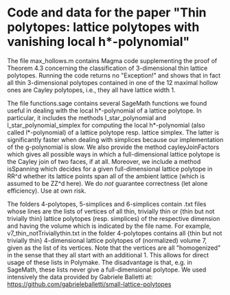 # Code and data for the paper "Thin polytopes: lattice polytopes with vanishing local h*-polynomial"

The file max_hollows.m contains Magma code supplementing the proof of Theorem 4.3 concerning the classification of 3-dimensional thin lattice polytopes. Running the code returns no "Exception!" and shows that in fact all thin 3-dimensional polytopes contained in one of the 12 maximal hollow ones are Cayley polytopes, i.e., they all have lattice width 1.

The file functions.sage contains several SageMath functions we found useful in dealing with the local h*-polynomial of a lattice polytope. In particular, it includes the methods l_star_polynomial and l_star_polynomial_simplex for computing the local h*-polynomial (also called l*-polynomial) of a lattice polytope resp. lattice simplex. The latter is significantly faster when dealing with simplices because our implementation of the g-polynomial is slow. We also provide the method cayleyJoinFactors which gives all possible ways in which a full-dimensional lattice polytope is the Cayley join of two faces, if at all. Moreover, we include a method isSpanning which decides for a given full-dimensional lattice polytope in RR^d whether its lattice points span all of the ambient lattice (which is assumed to be ZZ^d here).
We do *not* guarantee correctness (let alone efficiency). Use at own risk.

The folders 4-polytopes, 5-simplices and 6-simplices contain .txt files whose lines are the lists of vertices of all thin, trivially thin or {thin but not trivially thin} lattice polytopes (resp. simplices) of the respective dimension and having the volume which is indicated by the file name. For example, v7_thin_notTriviallythin.txt in the folder 4-polytopes contains all {thin but not trivially thin} 4-dimensional lattice polytopes of (normalized) volume 7, given as the list of its vertices. Note that the vertices are all "homogenized" in the sense that they all start with an additional 1. This allows for direct usage of these lists in Polymake. The disadvantage is that, e.g. in SageMath, these lists never give a full-dimensional polytope.
We used intensively the data provided by Gabriele Balletti at: https://github.com/gabrieleballetti/small-lattice-polytopes
